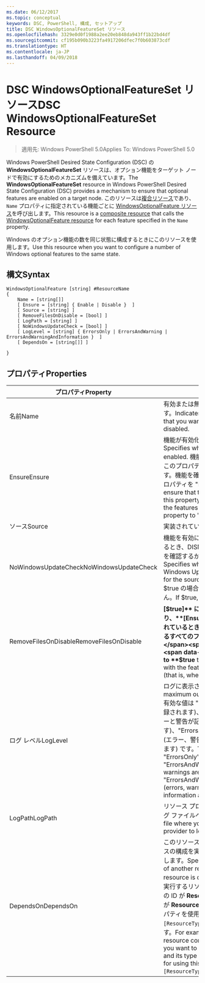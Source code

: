 ```yaml
---
ms.date: 06/12/2017
ms.topic: conceptual
keywords: DSC, PowerShell, 構成, セットアップ
title: DSC WindowsOptionalFeatureSet リソース
ms.openlocfilehash: 3329e0d0f1988a2ee20eb848da943ff1b22bd4df
ms.sourcegitcommit: cf195b090b3223fa4917206dfec7f0b603873cdf
ms.translationtype: HT
ms.contentlocale: ja-JP
ms.lasthandoff: 04/09/2018
---
```

# <a name="dsc-windowsoptionalfeatureset-resource"></a><span data-ttu-id="318e2-103">DSC WindowsOptionalFeatureSet リソース</span><span class="sxs-lookup"><span data-stu-id="318e2-103">DSC WindowsOptionalFeatureSet Resource</span></span>

> <span data-ttu-id="318e2-104">適用先: Windows PowerShell 5.0</span><span class="sxs-lookup"><span data-stu-id="318e2-104">Applies To: Windows PowerShell 5.0</span></span>

<span data-ttu-id="318e2-105">Windows PowerShell Desired State Configuration (DSC) の **WindowsOptionalFeatureSet** リソースは、オプション機能をターゲット ノードで有効にするためのメカニズムを備えています。</span><span class="sxs-lookup"><span data-stu-id="318e2-105">The **WindowsOptionalFeatureSet** resource in Windows PowerShell Desired State Configuration (DSC) provides a mechanism to ensure that optional features are enabled on a target node.</span></span>
<span data-ttu-id="318e2-106">このリソースは[複合リソース](authoringResourceComposite.md)であり、`Name` プロパティに指定されている機能ごとに [WindowsOptionalFeature リソース](windowsOptionalFeatureResource.md)を呼び出します。</span><span class="sxs-lookup"><span data-stu-id="318e2-106">This resource is a [composite resource](authoringResourceComposite.md) that calls the [WindowsOptionalFeature resource](windowsOptionalFeatureResource.md) for each feature specified in the `Name` property.</span></span>

<span data-ttu-id="318e2-107">Windows のオプション機能の数を同じ状態に構成するときにこのリソースを使用します。</span><span class="sxs-lookup"><span data-stu-id="318e2-107">Use this resource when you want to configure a number of Windows optional features to the same state.</span></span>

## <a name="syntax"></a><span data-ttu-id="318e2-108">構文</span><span class="sxs-lookup"><span data-stu-id="318e2-108">Syntax</span></span>

```
WindowsOptionalFeature [string] #ResourceName
{
    Name = [string[]]
    [ Ensure = [string] { Enable | Disable }  ]
    [ Source = [string] ]
    [ RemoveFilesOnDisable = [bool] ]
    [ LogPath = [string] ]
    [ NoWindowsUpdateCheck = [bool] ]
    [ LogLevel = [string] { ErrorsOnly | ErrorsAndWarning | ErrorsAndWarningAndInformation }  ]
    [ DependsOn = [string[]] ]

}
```

## <a name="properties"></a><span data-ttu-id="318e2-109">プロパティ</span><span class="sxs-lookup"><span data-stu-id="318e2-109">Properties</span></span>

|  <span data-ttu-id="318e2-110">プロパティ</span><span class="sxs-lookup"><span data-stu-id="318e2-110">Property</span></span>  |  <span data-ttu-id="318e2-111">説明</span><span class="sxs-lookup"><span data-stu-id="318e2-111">Description</span></span>   |
|---|---|
| <span data-ttu-id="318e2-112">名前</span><span class="sxs-lookup"><span data-stu-id="318e2-112">Name</span></span>| <span data-ttu-id="318e2-113">有効または無効にする機能の名前を示します。</span><span class="sxs-lookup"><span data-stu-id="318e2-113">Indicates the name of the features that you want to ensure are enabled or disabled.</span></span>|
| <span data-ttu-id="318e2-114">Ensure</span><span class="sxs-lookup"><span data-stu-id="318e2-114">Ensure</span></span>| <span data-ttu-id="318e2-115">機能が有効化かどうかを指定します。</span><span class="sxs-lookup"><span data-stu-id="318e2-115">Specifies whether the features are enabled.</span></span> <span data-ttu-id="318e2-116">機能を確実に有効にするには、このプロパティを "Enable" に設定します。機能を確実に無効にするには、このプロパティを "Disable" に設定します。</span><span class="sxs-lookup"><span data-stu-id="318e2-116">To ensure that the features are enabled, set this property to "Enable" To ensure that the features are disabled, set the property to "Disable".</span></span>|
| <span data-ttu-id="318e2-117">ソース</span><span class="sxs-lookup"><span data-stu-id="318e2-117">Source</span></span>| <span data-ttu-id="318e2-118">実装されていません。</span><span class="sxs-lookup"><span data-stu-id="318e2-118">Not implemented.</span></span>|
| <span data-ttu-id="318e2-119">NoWindowsUpdateCheck</span><span class="sxs-lookup"><span data-stu-id="318e2-119">NoWindowsUpdateCheck</span></span>| <span data-ttu-id="318e2-120">機能を有効にするソース ファイルを検索するとき、DISM が Windows Update (WU) を確認するかどうかを指定します。</span><span class="sxs-lookup"><span data-stu-id="318e2-120">Specifies whether DISM contacts Windows Update (WU) when searching for the source files to enable features.</span></span> <span data-ttu-id="318e2-121">$true の場合、DISM は WU を確認しません。</span><span class="sxs-lookup"><span data-stu-id="318e2-121">If $true, DISM does not contact WU.</span></span>|
| <span data-ttu-id="318e2-122">RemoveFilesOnDisable</span><span class="sxs-lookup"><span data-stu-id="318e2-122">RemoveFilesOnDisable</span></span>| <span data-ttu-id="318e2-123">**[$true]** に設定すると、無効時に (つまり、**[Ensure]** が "Absent" に設定されているとき)、機能に関連付けられているすべてのファイルが削除されます。</span><span class="sxs-lookup"><span data-stu-id="318e2-123">Set to **$true** to remove all files associated with the features when they are disabled (that is, when **Ensure** is set to "Absent").</span></span>|
| <span data-ttu-id="318e2-124">ログ レベル</span><span class="sxs-lookup"><span data-stu-id="318e2-124">LogLevel</span></span>| <span data-ttu-id="318e2-125">ログに表示される最大の出力レベル。</span><span class="sxs-lookup"><span data-stu-id="318e2-125">The maximum output level shown in the logs.</span></span> <span data-ttu-id="318e2-126">有効な値は "ErrorsOnly" (エラーのみが記録されます)、"ErrorsAndWarning" (エラーと警告が記録されます)、"ErrorsAndWarningAndInformation" (エラー、警告、デバッグ情報が記録されます) です。</span><span class="sxs-lookup"><span data-stu-id="318e2-126">The accepted values are: "ErrorsOnly" (only errors are logged), "ErrorsAndWarning" (errors and warnings are logged), and "ErrorsAndWarningAndInformation" (errors, warnings, and debug information are logged).</span></span>|
| <span data-ttu-id="318e2-127">LogPath</span><span class="sxs-lookup"><span data-stu-id="318e2-127">LogPath</span></span>| <span data-ttu-id="318e2-128">リソース プロバイダーの操作を記録するログ ファイルへのパス。</span><span class="sxs-lookup"><span data-stu-id="318e2-128">The path to a log file where you want the resource provider to log the operation.</span></span>|
| <span data-ttu-id="318e2-129">DependsOn</span><span class="sxs-lookup"><span data-stu-id="318e2-129">DependsOn</span></span>| <span data-ttu-id="318e2-130">このリソースを構成する前に、他のリソースの構成を実行する必要があることを指定します。</span><span class="sxs-lookup"><span data-stu-id="318e2-130">Specifies that the configuration of another resource must run before this resource is configured.</span></span> <span data-ttu-id="318e2-131">たとえば、最初に実行するリソース構成スクリプト ブロックの ID が __ResourceName__ で、そのタイプが __ResourceType__ である場合、このプロパティを使用する構文は `DependsOn = "[ResourceType]ResourceName"` になります。</span><span class="sxs-lookup"><span data-stu-id="318e2-131">For example, if the ID of the resource configuration script block that you want to run first is __ResourceName__ and its type is __ResourceType__, the syntax for using this property is `DependsOn = "[ResourceType]ResourceName"`.</span></span>|